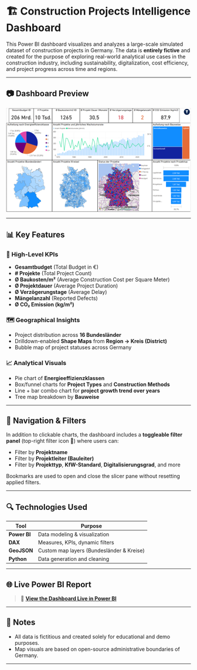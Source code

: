 # 🏗️ Construction Projects Intelligence Dashboard

This Power BI dashboard visualizes and analyzes a large-scale simulated dataset of construction projects in Germany. The data is **entirely fictive** and created for the purpose of exploring real-world analytical use cases in the construction industry, including sustainability, digitalization, cost efficiency, and project progress across time and regions.

---

## 📷 Dashboard Preview

![Dashboard Screenshot](./preview.png)

---

## 📊 Key Features

### 🎯 High-Level KPIs
- **Gesamtbudget** (Total Budget in €)
- **# Projekte** (Total Project Count)
- **Ø Baukosten/m²** (Average Construction Cost per Square Meter)
- **Ø Projektdauer** (Average Project Duration)
- **Ø Verzögerungstage** (Average Delay)
- **Mängelanzahl** (Reported Defects)
- **Ø CO₂ Emission (kg/m²)**

### 🗺️ Geographical Insights
- Project distribution across **16 Bundesländer**
- Drilldown-enabled **Shape Maps** from **Region → Kreis (District)**
- Bubble map of project statuses across Germany

### 📈 Analytical Visuals
- Pie chart of **Energieeffizienzklassen**
- Box/funnel charts for **Project Types** and **Construction Methods**
- Line + bar combo chart for **project growth trend over years**
- Tree map breakdown by **Bauweise**

---

## 🧭 Navigation & Filters

In addition to clickable charts, the dashboard includes a **toggleable filter panel** (top-right filter icon 🔎) where users can:
- Filter by **Projektname**
- Filter by **Projektleiter (Bauleiter)**
- Filter by **Projekttyp**, **KfW-Standard**, **Digitalisierungsgrad**, and more

Bookmarks are used to open and close the slicer pane without resetting applied filters.

---

## 🔍 Technologies Used

| Tool           | Purpose                          |
|----------------|----------------------------------|
| **Power BI**   | Data modeling & visualization    |
| **DAX**        | Measures, KPIs, dynamic filters  |
| **GeoJSON**    | Custom map layers (Bundesländer & Kreise) |
| **Python**     | Data generation and cleaning     |

---

## 🌐 Live Power BI Report

> 🔗 **[View the Dashboard Live in Power BI](https://app.powerbi.com/view?r=eyJrIjoiZGVlMjY1MGYtNjk5Zi00ZDNlLWIwOTUtN2ZhNzJlZjk4NzFmIiwidCI6ImI1OGVhYjJiLTA1YzYtNDcxYi1hYWRhLWNiNjMwY2MyMDJkYyIsImMiOjEwfQ%3D%3D)**

---

## 🧪 Notes

- All data is fictitious and created solely for educational and demo purposes.
- Map visuals are based on open-source administrative boundaries of Germany.

---
